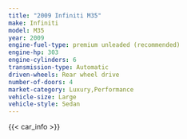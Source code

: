 ```yaml
---
title: "2009 Infiniti M35"
make: Infiniti
model: M35
year: 2009
engine-fuel-type: premium unleaded (recommended)
engine-hp: 303
engine-cylinders: 6
transmission-type: Automatic
driven-wheels: Rear wheel drive
number-of-doors: 4
market-category: Luxury,Performance
vehicle-size: Large
vehicle-style: Sedan
---
```


{{< car_info >}}
